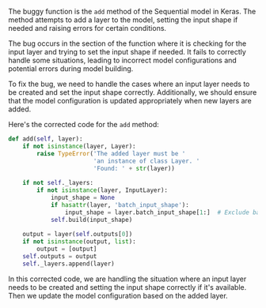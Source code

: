 The buggy function is the `add` method of the Sequential model in Keras. The method attempts to add a layer to the model, setting the input shape if needed and raising errors for certain conditions.

The bug occurs in the section of the function where it is checking for the input layer and trying to set the input shape if needed. It fails to correctly handle some situations, leading to incorrect model configurations and potential errors during model building.

To fix the bug, we need to handle the cases where an input layer needs to be created and set the input shape correctly. Additionally, we should ensure that the model configuration is updated appropriately when new layers are added.

Here's the corrected code for the `add` method:

```python
def add(self, layer):
    if not isinstance(layer, Layer):
        raise TypeError('The added layer must be '
                        'an instance of class Layer. '
                        'Found: ' + str(layer))
    
    if not self._layers:
        if not isinstance(layer, InputLayer):
            input_shape = None
            if hasattr(layer, 'batch_input_shape'):
                input_shape = layer.batch_input_shape[1:]  # Exclude batch size
            self.build(input_shape)
    
    output = layer(self.outputs[0])
    if not isinstance(output, list):
        output = [output]
    self.outputs = output
    self._layers.append(layer)
``` 

In this corrected code, we are handling the situation where an input layer needs to be created and setting the input shape correctly if it's available. Then we update the model configuration based on the added layer.